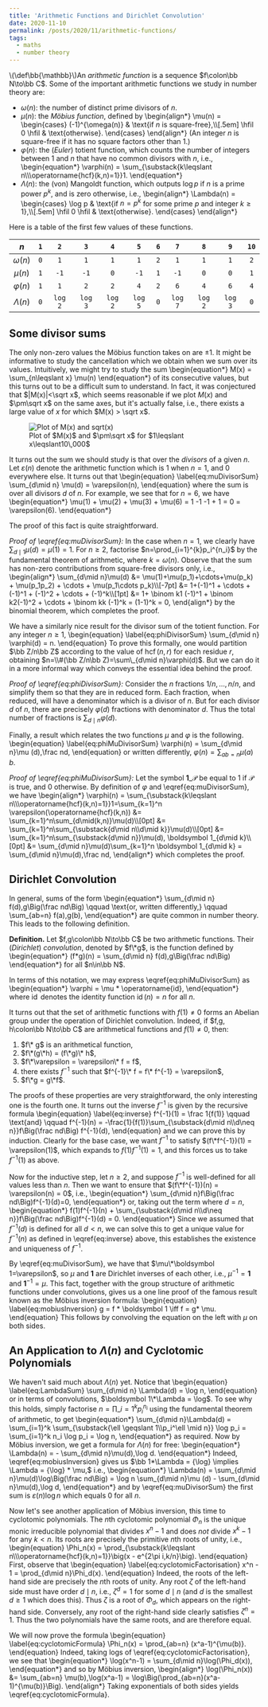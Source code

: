 ```yaml
---
title: 'Arithmetic Functions and Dirichlet Convolution'
date: 2020-11-10
permalink: /posts/2020/11/arithmetic-functions/
tags:
  - maths
  - number theory
---
```

\\(\def\bb{\mathbb}\\)An _arithmetic function_ is a sequence $f\colon\bb N\to\bb C$. Some of the important arithmetic functions we study in number theory are:

 - $\omega(n)$: the number of distinct prime divisors of $n$.
 - $\mu(n)$: the _Möbius function_, defined by
   \\begin{align\*}
        \mu(n) = \\begin{cases}
            (-1)^{\omega(n)} & \text{if $n$ is square-free},\\\\[.5em]
            \hfil 0 \hfil & \text{otherwise}.
        \\end{cases}
   \\end{align\*}
   (An integer $n$ is square-free if it has no square factors other than $1$.)
  - $\varphi(n)$: the (_Euler_) totient function, which counts the number of integers between $1$ and $n$ that have no common divisors with $n$, i.e.,
    \begin{equation\*}
    \varphi(n) = \sum_{\substack{k\leqslant n\\\\\\operatorname{hcf}(k,n)=1}}1.
    \end{equation\*}
  - $\Lambda(n)$: the (von) Mangoldt function, which outputs $\log p$ if $n$ is a prime power $p^k$, and is zero otherwise, i.e.,
    \\begin{align\*}
        \Lambda(n) = \\begin{cases}
            \log p & \text{if $n=p^k$ for some prime $p$ and integer $k\geqslant 1$},\\\\[.5em]
            \hfil 0 \hfil & \text{otherwise}.
        \\end{cases}
   \\end{align\*}

   Here is a table of the first few values of these functions.

| $n$ | $\texttt 1$ | $\texttt 2$ | $\texttt 3$ | $\texttt 4$ | $\texttt 5$ | $\texttt 6$ | $\texttt 7$ | $\texttt 8$ | $\texttt 9$ | $\texttt{10}$ |
|:---:|:-----------:|:-----------:|:-----------:|:-----------:|:-----------:|:-----------:|:-----------:|:-----------:|:-----------:|:-------------:|
| $\omega(n)$ | $\texttt 0$ | $\texttt 1$ | $\texttt 1$ | $\texttt 1$ | $\texttt 1$ | $\texttt 2$ | $\texttt 1$ | $\texttt 1$ | $\texttt 1$ | $\texttt 2$ |
| $\mu(n)$ | $\texttt 1$ | $\texttt{-1}$ | $\texttt{-1}$ | $\texttt 0$ | $\texttt{-1}$ | $\texttt 1$ | $\texttt {-1}$ | $\texttt 0$ | $\texttt 0$ | $\texttt 1$ |
| $\varphi(n)$ | $\texttt 1$ | $\texttt 1$ | $\texttt 2$ | $\texttt 2$ | $\texttt 4$ | $\texttt 2$ | $\texttt 6$ | $\texttt 4$ | $\texttt 6$ | $\texttt 4$ |
| $\Lambda(n)$ | $\texttt 0$ | $\texttt{log 2}$ | $\texttt{log 3}$ | $\texttt {log 2}$ | $\texttt {log 5}$ | $\texttt 0$ | $\texttt {log 7}$ | $\texttt{log 2}$ | $\texttt {log 3}$ | $\texttt 0$ |

## Some divisor sums
The only non-zero values the Möbius function takes on are $\pm1$. It might be informative to study the cancellation which we obtain when we sum over its values. Intuitively, we might try to study the sum
\begin{equation\*}
    M(x) = \sum_{n\leqslant x} \mu(n)
\end{equation\*}
of its consecutive values, but this turns out to be a difficult sum to understand. In fact, it was conjectured that $|M(x)|<\sqrt x$, which seems reasonable if we plot $M(x)$ and $\pm\sqrt x$ on the same axes, but it's actually false, i.e., there exists a large value of $x$ for which $M(x) > \sqrt x$.
<figure>
    <img class="welcome" src="{{ site.url }}/images/mertens-conjecture.png" alt="Plot of M(x) and sqrt(x)">
    <figcaption class="caption">Plot of $M(x)$ and $\pm\sqrt x$ for $1\leqslant x\leqslant10\,000$</figcaption>
</figure>

It turns out the sum we should study is that over the _divisors_ of a given $n$. Let $\varepsilon(n)$ denote the arithmetic function which is $1$ when $n=1$, and $0$ everywhere else. It turns out that
\begin{equation}
    \label{eq:muDivisorSum}
    \sum_{d\mid n} \mu(d) = \varepsilon(n),
\end{equation}
where the sum is over all divisors $d$ of $n$. For example, we see that for $n=6$, we have
\begin{equation\*}
    \mu(1) + \mu(2) + \mu(3) + \mu(6)  = 1 -1 -1 + 1 = 0 = \varepsilon(6).
\end{equation\*}

The proof of this fact is quite straightforward.

_Proof of \eqref{eq:muDivisorSum}:_ In the case when $n=1$, we clearly have $\sum_{d\mid 1}\mu(d)=\mu(1)=1$. For $n\geqslant 2$, factorise $n=\prod_{i=1}^{k}p_i^{n_i}$ by the fundamental theorem of arithmetic, where $k=\omega(n)$. Observe that the sum has non-zero contributions from square-free divisors only, i.e.,
        \\begin{align\*}
            \sum_{d\mid n}\mu(d) &= \mu(1)+\mu(p_1)+\cdots+\mu(p_k) + \mu(p_1p_2) + \cdots  + \mu(p_1\cdots p_k)\\\\[-7pt]
            &= 1+(-1)^1 + \cdots + (-1)^1 + (-1)^2 + \cdots + (-1)^k\\\\[1pt]
            &= 1+ \binom k1 (-1)^1 + \binom k2(-1)^2 + \cdots + \binom kk (-1)^k
            = (1-1)^k = 0,
        \\end{align\*}
        by the binomial theorem, which completes the proof. $$\tag*{$\Box$}$$

We have a similarly nice result for the divisor sum of the totient function. For any integer $n\geqslant 1$,
\begin{equation}
    \label{eq:phiDivisorSum}
    \sum_{d\mid n} \varphi(d) = n.
\end{equation}
To prove this formally, one would partition $\bb Z/n\bb Z$ according to the value of $\operatorname{hcf}(n,r)$ for each residue $r$, obtaining $n=\\#(\bb Z/n\bb Z)=\sum\_{d\mid n}\varphi(d)$. But we can do it in a more informal way which conveys the essential idea behind the proof.

_Proof of \eqref{eq:phiDivisorSum}:_ Consider the $n$ fractions $1/n, \dots, n/n$, and simplify them so that they are in reduced form. Each fraction, when reduced, will have a denominator which is a divisor of $n$. But for each divisor $d$ of $n$, there are precisely $\varphi(d)$ fractions with denominator $d$. Thus the total number of fractions is $\sum_{d\mid n}\varphi(d)$. $$\tag*{$\Box$}$$

Finally, a result which relates the two functions $\mu$ and $\varphi$ is the following.
\begin{equation}
    \label{eq:phiMuDivisorSum}
    \varphi(n) = \sum_{d\mid n}\mu (d)\,\frac nd,
\end{equation}
or written differently, $\varphi(n)= \sum_{ab = n} \mu(a)\,b$.

_Proof of \eqref{eq:phiMuDivisorSum}:_ Let the symbol $\boldsymbol 1\_{\mathcal P}$ be equal to $1$ if $\mathcal P$ is true, and $0$ otherwise. By definition of $\varphi$ and \eqref{eq:muDivisorSum}, we have
\\begin{align\*}
    \varphi(n) = \sum_{\substack{k\leqslant n\\\\\operatorname{hcf}(k,n)=1}}1=\sum_{k=1}^n \varepsilon(\operatorname{hcf}(k,n)) &= \sum_{k=1}^n\sum_{d\mid(k,n)}\mu(d)\\\\[0pt]
    &= \sum_{k=1}^n\sum_{\substack{d\mid n\\\\d\mid k}}\mu(d)\\\\[0pt]
    &= \sum_{k=1}^n\sum_{\substack{d\mid n}}\mu(d)\, \boldsymbol 1_{d\mid k}\\\\[0pt]
    &= \sum\_{d\mid n}\mu(d)\sum\_{k=1}^n \boldsymbol 1\_{d\mid k} = \sum\_{d\mid n}\mu(d)\,\frac nd,
\end{align\*}
which completes the proof. $$\tag*{$\Box$}$$

## Dirichlet Convolution
In general, sums of the form
\begin{equation\*}
    \sum_{d\mid n} f(d)\,g\Big(\frac nd\Big) \qquad \text{or, written differently,} \qquad \sum_{ab=n} f(a)\,g(b),
\end{equation\*}
are quite common in number theory. This leads to the following definition.

**Definition.** Let $f,g\colon\bb N\to\bb C$ be two arithmetic functions. Their (_Dirichlet_) _convolution_, denoted by $f\*g$, is the function defined by
\begin{equation\*}
    (f\*g)(n) = \sum_{d\mid n} f(d)\,g\Big(\frac nd\Big)
\end{equation\*}
for all $n\in\bb N$.

In terms of this notation, we may express \eqref{eq:phiMuDivisorSum} as
\begin{equation\*}
    \varphi = \mu \* \operatorname{id},
\end{equation\*}
where $\operatorname{id}$ denotes the identity function $\operatorname{id}(n) = n$ for all $n$.

It turns out that the set of arithmetic functions with $f(1)\neq 0$ forms an Abelian group under the operation of Dirichlet convolution. Indeed, if $f,g, h\colon\bb N\to\bb C$ are arithmetical functions and $f(1) \neq 0$, then:
 1. $f\* g$ is an arithmetical function,
 2. $f\*(g\*h) = (f\*g)\* h$,
 3. $f\*\varepsilon = \varepsilon\* f = f$,
 4. there exists $f^{-1}$ such that $f^{-1}\* f = f\* f^{-1} = \varepsilon$,
 5. $f\*g = g\*f$.

 The proofs of these properties are very straightforward, the only interesting one is the fourth one.  It turns out the inverse $f^{-1}$ is given by the recursive formula
\begin{equation}
    \label{eq:inverse}
    f^{-1}(1) = \frac 1{f(1)} \qquad \text{and} \qquad f^{-1}(n) = -\frac{1}{f(1)}\sum\_{\substack{d\mid n\\\\d\neq n}}f\Big(\frac nd\Big) f^{-1}(d),
\end{equation}
and we can prove this by induction. Clearly for the base case, we want $f^{-1}$ to satisfy $(f\*f^{-1})(1) = \varepsilon(1)$, which expands to $f(1)f^{-1}(1) = 1$, and this forces us to take $f^{-1}(1)$ as above.

Now for the inductive step, let $n\geqslant 2$, and suppose $f^{-1}$ is well-defined for all values less than $n$. Then we want to ensure that $(f\*f^{-1})(n) = \varepsilon(n) = 0$, i.e.,
\begin{equation\*}
    \sum\_{d\mid n}f\Big(\frac nd\Big)f^{-1}(d)=0,
\end{equation\*}
or, taking out the term where $d=n$,
\begin{equation\*}
    f(1)f^{-1}(n) + \sum\_{\substack{d\mid n\\\\d\neq n}}f\Big(\frac nd\Big)f^{-1}(d) = 0.
\end{equation\*}
Since we assumed that $f^{-1}(d)$ is defined for all $d<n$, we can solve this to get a unique value for $f^{-1}(n)$ as defined in \eqref{eq:inverse} above, this establishes the existence and uniqueness of $f^{-1}$. $$\tag*{$\Box$}$$

By \eqref{eq:muDivisorSum}, we have that $\mu\*\boldsymbol 1=\varepsilon$, so $\mu$ and $\boldsymbol 1$ are Dirichlet inverses of each other, i.e., $\mu^{-1} = \boldsymbol 1$ and $\boldsymbol 1^{-1} = \mu$. This fact, together with the group structure of arithmetic functions under convolutions, gives us a one line proof of the famous result known as the Möbius inversion formula:
 \begin{equation}
    \label{eq:mobiusInversion}
    g = f \* \boldsymbol 1 \iff f = g\* \mu.
 \end{equation}
 This follows by convolving the equation on the left with $\mu$ on both sides.


## An Application to $\Lambda(n)$ and Cyclotomic Polynomials
We haven't said much about $\Lambda(n)$ yet. Notice that
\begin{equation}
    \label{eq:LambdaSum}
    \sum\_{d\mid n} \Lambda(d) = \log n,
\end{equation}
or in terms of convolutions, $\boldsymbol 1\*\Lambda = \log$. To see why this holds, simply factorise $n = \prod\_{i=1}^k p_i^{n_i}$ using the fundamental theorem of arithmetic, to get
\begin{equation\*}
    \sum_{d\mid n}\Lambda(d) = \sum_{i=1}^k \sum_{\substack{\ell \geqslant 1\\\\p_i^\ell \mid n}} \log p_i = \sum_{i=1}^k n_i \log p_i = \log n,
\end{equation\*}
as required. Now by Möbius inversion, we get a formula for $\Lambda(n)$ for free:
\begin{equation\*}
    \Lambda(n) = - \sum_{d\mid n}\mu(d)\,\log d.
\end{equation\*}
Indeed, \eqref{eq:mobiusInversion} gives us $\bb 1*\Lambda = {\log} \implies \Lambda = {\log} * \mu,$ i.e.,
\begin{equation\*}
    \Lambda(n) = \sum_{d\mid n}\mu(d)\log\Big(\frac nd\Big) = \log n \sum_{d\mid n}\mu (d) - \sum_{d\mid n}\mu(d)\,\log d,
\end{equation\*}
and by \eqref{eq:muDivisorSum} the first sum is $\varepsilon(n)\log n$ which equals 0 for all $n$.

Now let's see another application of Möbius inversion, this time to cyclotomic polynomials. The $n$th cyclotomic polynomial $\Phi_n$ is the unique monic irreducible polynomial that divides $x^n-1$ and does _not_ divide $x^k-1$ for any $k<n$. Its roots are precisely the primitive $n$th roots of unity, i.e.,
\begin{equation}
    \Phi_n(x) = \prod\_{\substack{k\leqslant n\\\\\operatorname{hcf}(k,n)=1}}\big(x - e^{2\pi i\,k/n}\big).
\end{equation}
First, observe that
\begin{equation}
    \label{eq:cyclotomicFactorisation}
    x^n - 1 = \prod\_{d\mid n}\Phi_d(x).
\end{equation}
Indeed, the roots of the left-hand side are precisely the $n$th roots of unity. Any root $\zeta$ of the left-hand side must have order $d\mid n$, i.e., $\zeta^d = 1$ for some $d\mid n$ (and $d$ is the smallest $d\geqslant 1$ which does this). Thus $\zeta$ is a root of $\Phi_d$, which appears on the right-hand side. Conversely, any root of the right-hand side clearly satisfies $\zeta^n = 1$. Thus the two polynomials have the same roots, and are therefore equal.

We will now prove the formula
\begin{equation}
    \label{eq:cyclotomicFormula}
    \Phi_n(x) = \prod_{ab=n} (x^a-1)^{\mu(b)}.
\end{equation}
Indeed, taking logs of \eqref{eq:cyclotomicFactorisation}, we see that
\begin{equation\*}
    \log(x^n-1) = \sum_{d\mid n}\log(\Phi_d(x)),
\end{equation\*}
and so by Möbius inversion,
\\begin{align\*}
    \log(\Phi_n(x)) &= \sum_{ab=n} \mu(b)\,\log(x^a-1)
    = \log\Big(\prod_{ab=n}(x^a-1)^{\mu(b)}\Big).
\\end{align\*}
Taking exponentials of both sides yields \eqref{eq:cyclotomicFormula}.
